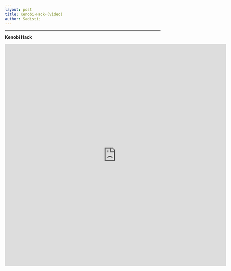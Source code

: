 ```yaml
---
layout: post
title: Kenobi-Hack-(video)
author: Sadistic
---
```


---

**Kenobi Hack**

<iframe width="715" height="720" src="https://sadistic.github.io/lb/vids/Kenobi/Kenobi_player.html" scrolling="no" frameborder="0" allowfullscreen></iframe>

